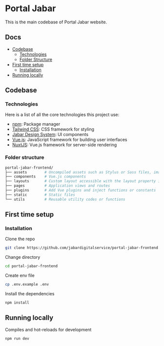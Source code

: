 # Portal Jabar

This is the main codebase of Portal Jabar website.

## Docs

- [Codebase](#codebase)
  - [Technologies](#technologies)
  - [Folder Structure](#folder-structure)
- [First time setup](#first-time-setup)
  - [Installation](#installation)
- [Running locally](#running-locally)

## Codebase

### Technologies

Here is a list of all the core technologies this project use:
- [npm](https://www.npmjs.com/): Package manager
- [Tailwind CSS](https://tailwindcss.com/): CSS framework for styling
- [Jabar Design System](https://www.npmjs.com/package/@jabardigitalservice/jds-design-system): UI components
- [Vue.js](https://vuejs.org/): JavaScript framework for building user interfaces
- [NuxtJS](https://nuxtjs.org/): Vue.js framework for server-side rendering

### Folder structure

```bash
portal-jabar-frontend/
├── assets        # Uncompiled assets such as Stylus or Sass files, images, or fonts
├── components    # Vue.js components
├── layouts       # Custom layout accessible with the layout property in the page component
├── pages         # Application views and routes
├── plugins       # Add Vue plugins and inject functions or constants
├── static        # Static files
└── utils         # Reusable utility codes or functions
```

## First time setup

### Installation

Clone the repo

```bash
git clone https://github.com/jabardigitalservice/portal-jabar-frontend.git
```

Change directory

```bash
cd portal-jabar-frontend
```

Create env file

```bash
cp .env.example .env
```

Install the dependencies

```bash
npm install
```

## Running locally

Compiles and hot-reloads for development

```bash
npm run dev
```
